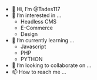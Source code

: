 - 👋 Hi, I’m @Tades117
- 👀 I’m interested in ...
  - Headless CMS
  - E-Commerce
  - Design
- 🌱 I’m currently learning ...
  - Javascript
  - PHP
  - PYTHON
- 💞️ I’m looking to collaborate on ...
- 📫 How to reach me ...

<!---
Tades117/Tades117 is a ✨ special ✨ repository because its `README.md` (this file) appears on your GitHub profile.
You can click the Preview link to take a look at your changes.
--->
